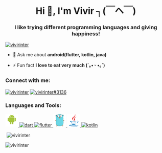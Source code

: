 <h1 align="center">Hi 👋, I'm Vivir ┐(￣ヘ￣)</h1>
<h3 align="center">I like trying different programming languages and giving happiness!</h3>

<p align="left"> <a href="https://twitter.com/vivirinter" target="blank"><img src="https://img.shields.io/twitter/follow/vivirinter?logo=twitter&style=for-the-badge" alt="vivirinter" /></a> </p>

- 💬 Ask me about **android(flutter, kotlin, java)**

- ⚡ Fun fact **I love to eat very much (´｡• ᵕ •｡`)**

<h3 align="left">Connect with me:</h3>
<p align="left">
<a href="https://twitter.com/vivirinter" target="blank"><img align="center" src="https://raw.githubusercontent.com/rahuldkjain/github-profile-readme-generator/master/src/images/icons/Social/twitter.svg" alt="vivirinter" height="30" width="40" /></a>
<a href="https://discord.gg/vivirinter#3136" target="blank"><img align="center" src="https://raw.githubusercontent.com/rahuldkjain/github-profile-readme-generator/master/src/images/icons/Social/discord.svg" alt="vivirinter#3136" height="30" width="40" /></a>
</p>

<h3 align="left">Languages and Tools:</h3>
<p align="left"> <a href="https://developer.android.com" target="_blank"> <img src="https://raw.githubusercontent.com/devicons/devicon/master/icons/android/android-original-wordmark.svg" alt="android" width="40" height="40"/> </a> <a href="https://dart.dev" target="_blank"> <img src="https://www.vectorlogo.zone/logos/dartlang/dartlang-icon.svg" alt="dart" width="40" height="40"/> </a> <a href="https://flutter.dev" target="_blank"> <img src="https://www.vectorlogo.zone/logos/flutterio/flutterio-icon.svg" alt="flutter" width="40" height="40"/> </a> <a href="https://golang.org" target="_blank"> <img src="https://raw.githubusercontent.com/devicons/devicon/master/icons/go/go-original.svg" alt="go" width="40" height="40"/> </a> <a href="https://www.java.com" target="_blank"> <img src="https://raw.githubusercontent.com/devicons/devicon/master/icons/java/java-original.svg" alt="java" width="40" height="40"/> </a> <a href="https://kotlinlang.org" target="_blank"> <img src="https://www.vectorlogo.zone/logos/kotlinlang/kotlinlang-icon.svg" alt="kotlin" width="40" height="40"/> </a> </p>

<p>&nbsp;<img align="center" src="https://github-readme-stats.vercel.app/api?username=vivirinter&show_icons=true&locale=en" alt="vivirinter" /></p>

<p><img align="left" src="https://github-readme-stats.vercel.app/api/top-langs?username=vivirinter&show_icons=true&locale=en&layout=compact" alt="vivirinter" /></p>

